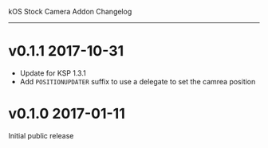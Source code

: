 kOS Stock Camera Addon Changelog
********************************

# v0.1.1 2017-10-31

- Update for KSP 1.3.1
- Add `POSITIONUPDATER` suffix to use a delegate to set the camrea position

# v0.1.0 2017-01-11

Initial public release
